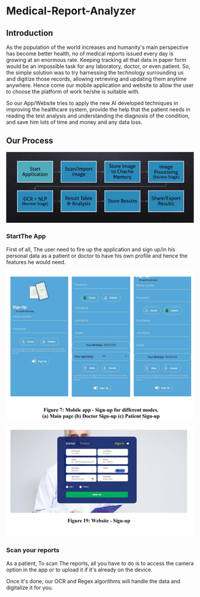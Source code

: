 # Medical-Report-Analyzer

## Introduction

As the population of the world increases and humanity's main perspective has become better health, no of medical reports issued every day is growing at an enormous rate.
Keeping tracking all that data in paper form would be an impossible task for any laboratory, doctor, or even patient. So, the simple solution was to try harnessing the technology surrounding us and digitize those records, allowing retrieving and updating them anytime anywhere. Hence come our mobile application and website to allow the user to choose the platform of work he/she is suitable with.

So our App/Website tries to apply the new AI developed techniques in improving the healthcare system, provide the help that the patient needs in reading the test analysis and understanding the diagnosis of the condition, and save him lots of time and money and any data loss.

## Our Process

![img](Results/113.png)

### StartThe App

First of all, The user need to fire up the application and sign up/in his personal data as a patient or doctor to have his own profile and hence the features he would need.

![img](Results/104.png)

![img](Results/114.png)

### Scan your reports

As a patient, To scan The reports, all you have to do is to access the camera option in the app or to upload it if it's already on the device.

Once it's done, our OCR and Regex algorithms will handle the data and digitalize it for you.
